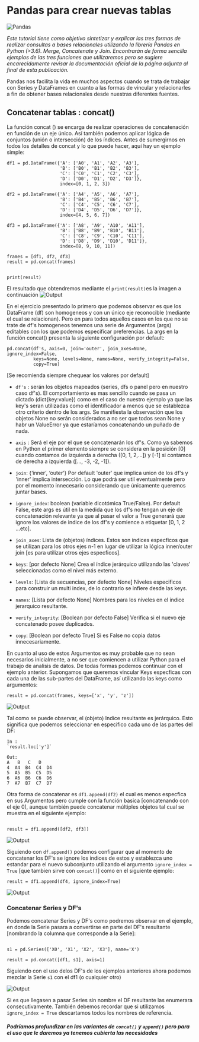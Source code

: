 # Pandas para crear nuevas tablas
![Pandas](https://cdn-images-1.medium.com/max/800/1*bxWjusjpwm3PHP4q6lWnQQ.png)


*Este tutorial tiene como objetivo sintetizar y explicar las tres formas de realizar consultas a bases relacionales utilizando la librería Pandas en Python (>3.6). Merge, Concatenate y Join.
Encontrarán de forma sencilla ejemplos de las tres funciones que utilizaremos pero se sugiere encarecidamente revisar la documentación oficial de la página adjunta al final de esta publicación.*

Pandas nos facilita la vida en muchos aspectos cuando se trata de trabajar con Series y DataFrames en cuanto a las formas de vincular y relacionarles a fin de obtener bases relacionales desde nuestras diferentes fuentes.

## Concatenar tablas : concat() 

La función concat () se encarga de realizar operaciones de concatenación en función de un eje único. Así también podemos aplicar lógica de conjuntos (unión o intersección) de los índices.
Antes de sumergirnos en todos los detalles de concat y lo que puede hacer, aquí hay un ejemplo simple:


~~~~
df1 = pd.DataFrame({'A': ['A0', 'A1', 'A2', 'A3'],
                    'B': ['B0', 'B1', 'B2', 'B3'],
                    'C': ['C0', 'C1', 'C2', 'C3'],
                    'D': ['D0', 'D1', 'D2', 'D3']},
                    index=[0, 1, 2, 3])

df2 = pd.DataFrame({'A': ['A4', 'A5', 'A6', 'A7'],
                    'B': ['B4', 'B5', 'B6', 'B7'],
                    'C': ['C4', 'C5', 'C6', 'C7'],
                    'D': ['D4', 'D5', 'D6', 'D7']},
                    index=[4, 5, 6, 7])

df3 = pd.DataFrame({'A': ['A8', 'A9', 'A10', 'A11'],
                    'B': ['B8', 'B9', 'B10', 'B11'],
                    'C': ['C8', 'C9', 'C10', 'C11'],
                    'D': ['D8', 'D9', 'D10', 'D11']},
                    index=[8, 9, 10, 11])

frames = [df1, df2, df3]
result = pd.concat(frames)


print(result)

~~~~
El resultado que obtendremos mediante el `print(result)`es la imagen a continuación 
![Output](https://pandas.pydata.org/pandas-docs/version/0.23.0/_images/merging_concat_basic.png)

En el ejercicio presentado lo primero que podemos observar es que los DataFrame (df) son homogeneos y con un único eje reconocible (mediante el cual se relacionan). Pero en para todos aquellos casos en los que no se trate de df's homogeneos tenemos una serie de Argumentos (args) editables con los que podemos especificar preferencias.
La args en la función concat() presenta la siguiente configuración por default:

~~~~
pd.concat(df's, axis=0, join='outer', join_axes=None, ignore_index=False,
          keys=None, levels=None, names=None, verify_integrity=False,
          copy=True)
~~~~
[Se recomienda siempre chequear los valores por default]

* `df's` : serán los objetos mapeados (series, dfs o panel pero en nuestro caso df's). El comportamiento es mas sencillo cuando se pasa un dictado (dict{key:value}) como en el caso de nuestro ejemplo ya que las key's seran utilizadas como el identificador a menos que se establezca otro criterio dentro de los args. Se manifiesta la observación que los objetos None no serán considerados a no ser que todos sean None y habr un ValueError ya que estaríamos concatenando un puñado de nada.   

* `axis` : Será el eje por el que se concatenarán los df's. Como ya sabemos en Python el primer elemento siempre se considera en la posición [0] cuando contamos de izquierda a derecha ([0, 1, 2,...]) y [-1] si contamos de derecha a izquierda ([..., -3, -2, -1]).

* `join`: {‘inner’, ‘outer’} Por default 'outer' que implica union de los df's y 'inner' implica intersección. Lo que podrá ser util eventualmente pero por el momento innecesario considerando que únicamente queremos juntar bases.

* `ignore_index`: boolean (variable dicotómica True/False). Por default False, este args es útil en la medida que los df's no tengan un eje de concatenación relevante ya que al pasar el valor a True generará que ignore los valores de indice de los df's y comience a etiquetar [0, 1, 2 ...etc].

* `join_axes`: Lista de (objetos) índices. Estos son índices especficos que se utilizan para los otros ejes n-1 en lugar de utilizar la lógica inner/outer join [es para utilizar otros ejes especficos].

* `keys`: [por defecto None] Crea el índice jerárquico utilizando las 'claves' seleccionadas como el nivel más externo.

* `levels`: [Lista de secuencias, por defecto None] Niveles especificos para construir un multi index, de lo contrario se infiere desde las keys.

* `names`: [Lista por defecto None] Nombres para los niveles en el indice jerarquico resultante.

* `verify_integrity`: [Boolean por defecto False] Verifica si el nuevo eje concatenado posee duplicados.

* `copy`: [Boolean por defecto True] Si es False no copia datos innecesariamente. 

En cuanto al uso de estos Argumentos es muy probable que no sean necesarios inicialmente, a no ser que comiencen a utilizar Python para el trabajo de analisis de datos. De todas formas podemos continuar con el ejemplo anterior. Supongamos que queremos vincular Keys especficas con cada una de las sub-partes del DataFrame, así utilizando las keys como argumentos: 

`result = pd.concat(frames, keys=['x', 'y', 'z'])`

![Output](https://pandas.pydata.org/pandas-docs/version/0.23.0/_images/merging_concat_keys.png)

Tal como se puede observar, el (objeto) Indice resultante es jerárquico. Esto significa que podemos seleccionar en especifico cada uno de las partes del DF:

~~~~
In :
`result.loc['y']` 

Out: 
A   B   C   D
4  A4  B4  C4  D4
5  A5  B5  C5  D5
6  A6  B6  C6  D6
7  A7  B7  C7  D7
~~~~

Otra forma de concatenar es `df1.append(df2)` el cual es menos especfica en sus Argumentos pero cumple con la función basica [concatenando con el eje 0], aunque también puede concatenar múltiples objetos tal cual se muestra en el siguiente ejemplo: 

~~~~

result = df1.append([df2, df3])

~~~~

![Output](https://pandas.pydata.org/pandas-docs/version/0.23.0/_images/merging_append3.png)

Siguiendo con `df.append()` podemos configurar que al momento de concatenar los DF's se ignore los indices de estos y establezca uno estandar para el nuevo subconjunto utilizando el argumento `ignore_index = True` [que tambien sirve con `concat()`] como en el siguiente ejemplo:

~~~~
result = df1.append(df4, ignore_index=True)
~~~~

![Output](https://pandas.pydata.org/pandas-docs/version/0.23.0/_images/merging_concat_ignore_index.png)

### Concatenar Series y DF's
Podemos concatenar Series y DF's como podremos observar en el ejemplo, en donde la Serie pasara a convertirse en parte del DF's resultante [nombrando la columna que corresponde a la Serie]:

~~~~

s1 = pd.Series(['X0', 'X1', 'X2', 'X3'], name='X') 

result = pd.concat([df1, s1], axis=1) 
~~~~

Siguiendo con el uso delos DF's de los ejemplos anteriores ahora podemos mezclar la Serie `s1` con el df1 (o cualquier otro)

![Output](https://pandas.pydata.org/pandas-docs/version/0.23.0/_images/merging_concat_mixed_ndim.png)

Si es que llegasen a pasar Series sin nombre el DF resultante las enumerara consecutivamente. También debemos recordar que si utilizamos `ignore_index = True` descartamos todos los nombres de referencia.

##### Podríamos profundizar en las variantes de `concat()` y `append()` pero para el uso que le daremos ya tenemos cubierta las necesidades
















